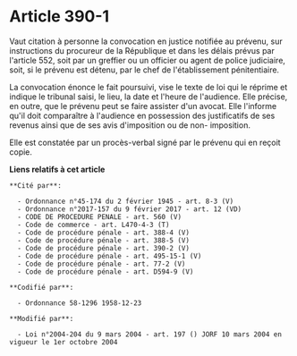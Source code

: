 # Article 390-1

Vaut citation à personne la convocation en justice notifiée au prévenu, sur instructions du procureur de la République et
dans les délais prévus par l'article 552, soit par un greffier ou un officier ou agent de police judiciaire, soit, si le
prévenu est détenu, par le chef de l'établissement pénitentiaire.

La convocation énonce le fait poursuivi, vise le texte de loi qui le réprime et indique le tribunal saisi, le lieu, la date
et l'heure de l'audience. Elle précise, en outre, que le prévenu peut se faire assister d'un avocat. Elle l'informe qu'il
doit comparaître à l'audience en possession des justificatifs de ses revenus ainsi que de ses avis d'imposition ou de non-
imposition.

Elle est constatée par un procès-verbal signé par le prévenu qui en reçoit copie.

**Liens relatifs à cet article**

	**Cité par**:

	  - Ordonnance n°45-174 du 2 février 1945 - art. 8-3 (V)
	  - Ordonnance n°2017-157 du 9 février 2017 - art. 12 (VD)
	  - CODE DE PROCEDURE PENALE - art. 560 (V)
	  - Code de commerce - art. L470-4-3 (T)
	  - Code de procédure pénale - art. 388-4 (V)
	  - Code de procédure pénale - art. 388-5 (V)
	  - Code de procédure pénale - art. 390-2 (V)
	  - Code de procédure pénale - art. 495-15-1 (V)
	  - Code de procédure pénale - art. 77-2 (V)
	  - Code de procédure pénale - art. D594-9 (V)

	**Codifié par**:

	  - Ordonnance 58-1296 1958-12-23

	**Modifié par**:

	  - Loi n°2004-204 du 9 mars 2004 - art. 197 () JORF 10 mars 2004 en vigueur le 1er octobre 2004
